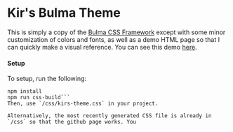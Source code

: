 # Kir's Bulma Theme

This is simply a copy of the [Bulma CSS Framework](https://bulma.io/) except with some minor customization of colors and fonts, as well as a demo HTML page so that I can quickly make a visual reference. You can see this demo [here](https://mynameiskir.github.io/Kirs-Bulma-Theme/).

#### Setup
To setup, run the following:
```
npm install
npm run css-build```
Then, use `/css/kirs-theme.css` in your project. 

Alternatively, the most recently generated CSS file is already in `/css` so that the github page works. You